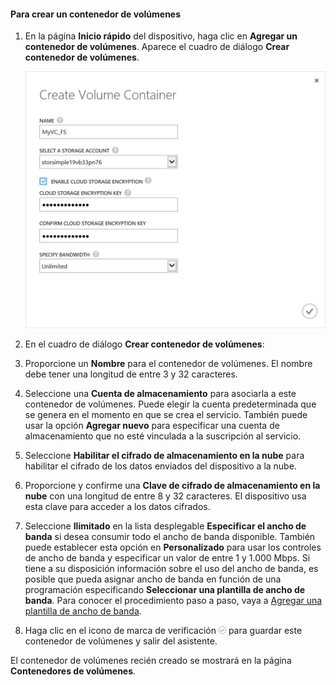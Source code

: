 
#### Para crear un contenedor de volúmenes

1. En la página **Inicio rápido** del dispositivo, haga clic en **Agregar un contenedor de volúmenes**. Aparece el cuadro de diálogo **Crear contenedor de volúmenes**.

    ![Crear contenedor de volúmenes](./media/storsimple-create-volume-container/HCS_CreateVolumeContainerM-include.png)

2. En el cuadro de diálogo **Crear contenedor de volúmenes**:
  1. Proporcione un **Nombre** para el contenedor de volúmenes. El nombre debe tener una longitud de entre 3 y 32 caracteres.
  2. Seleccione una **Cuenta de almacenamiento** para asociarla a este contenedor de volúmenes. Puede elegir la cuenta predeterminada que se genera en el momento en que se crea el servicio. También puede usar la opción **Agregar nuevo** para especificar una cuenta de almacenamiento que no esté vinculada a la suscripción al servicio.
  3. Seleccione **Habilitar el cifrado de almacenamiento en la nube** para habilitar el cifrado de los datos enviados del dispositivo a la nube.
  4. Proporcione y confirme una **Clave de cifrado de almacenamiento en la nube** con una longitud de entre 8 y 32 caracteres. El dispositivo usa esta clave para acceder a los datos cifrados.
  5. Seleccione **Ilimitado** en la lista desplegable **Especificar el ancho de banda** si desea consumir todo el ancho de banda disponible. También puede establecer esta opción en **Personalizado** para usar los controles de ancho de banda y especificar un valor de entre 1 y 1.000 Mbps. Si tiene a su disposición información sobre el uso del ancho de banda, es posible que pueda asignar ancho de banda en función de una programación especificando **Seleccionar una plantilla de ancho de banda**. Para conocer el procedimiento paso a paso, vaya a [Agregar una plantilla de ancho de banda](https://msdn.microsoft.com/library/dn757746.aspx#addBT).
  6. Haga clic en el icono de marca de verificación ![icono de marca de verificación](./media/storsimple-create-volume-container/HCS_CheckIcon-include.png) para guardar este contenedor de volúmenes y salir del asistente. 

  El contenedor de volúmenes recién creado se mostrará en la página **Contenedores de volúmenes**.

<!---HONumber=62-->